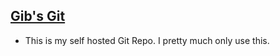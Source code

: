 ## [Gib's Git](https://git.gbrown.org/gib?tab=activity)
- This is my self hosted Git Repo. I pretty much only use this.
